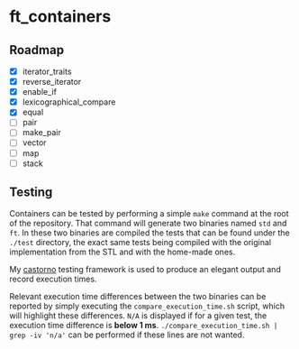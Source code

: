 # ft_containers

## Roadmap

- [x] iterator_traits
- [x] reverse_iterator
- [x] enable_if
- [x] lexicographical_compare
- [x] equal
- [ ] pair
- [ ] make_pair
- [ ] vector
- [ ] map
- [ ] stack

## Testing

Containers can be tested by performing a simple `make` command at the root of the repository.
That command will generate two binaries named `std` and `ft`. In these two binaries are compiled the tests that can be found
under the `./test` directory, the exact same tests being compiled with the original implementation from the STL and with
the home-made ones.

My [castorno](https://github.com/aurelien-brabant/castorno) testing framework is used to produce an elegant output and record execution
times.

Relevant execution time differences between the two binaries can be reported by simply executing the `compare_execution_time.sh` script, which
will highlight these differences.
`N/A` is displayed if for a given test, the execution time difference is **below 1 ms**. `./compare_execution_time.sh | grep -iv 'n/a'` can be performed if these
lines are not wanted.
